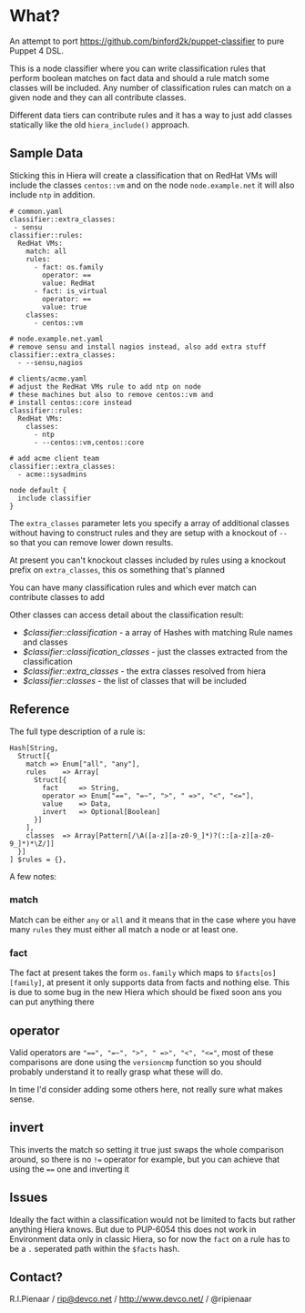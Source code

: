 What?
=====

An attempt to port https://github.com/binford2k/puppet-classifier to pure Puppet 4 DSL.

This is a node classifier where you can write classification rules that perform boolean matches on
fact data and should a rule match some classes will be included.  Any number of classification
rules can match on a given node and they can all contribute classes.

Different data tiers can contribute rules and it has a way to just add classes statically like
the old `hiera_include()` approach.

Sample Data
-----------

Sticking this in Hiera will create a classification that on RedHat VMs will include the classes `centos::vm` and on the node `node.example.net` it will also include `ntp` in addition.

```
# common.yaml
classifier::extra_classes:
 - sensu
classifier::rules:
  RedHat VMs:
    match: all
    rules:
      - fact: os.family
        operator: ==
        value: RedHat
      - fact: is_virtual
        operator: ==
        value: true
    classes:
      - centos::vm
```

```
# node.example.net.yaml
# remove sensu and install nagios instead, also add extra stuff
classifier::extra_classes:
  - --sensu,nagios
```

```
# clients/acme.yaml
# adjust the RedHat VMs rule to add ntp on node
# these machines but also to remove centos::vm and
# install centos::core instead
classifier::rules:
  RedHat VMs:
    classes:
      - ntp
      - --centos::vm,centos::core

# add acme client team
classifier::extra_classes:
  - acme::sysadmins
```

```
node default {
  include classifier
}
```

The `extra_classes` parameter lets you specify a array of additional classes without having to construct
rules and they are setup with a knockout of `--` so that you can remove lower down results.

At present you can't knockout classes included by rules using a knockout prefix on `extra_classes`, this
os something that's planned

You can have many classification rules and which ever match can contribute classes to add

Other classes can access detail about the classification result:

  * *$classifier::classification* - a array of Hashes with matching Rule names and classes
  * *$classifier::classification_classes* - just the classes extracted from the classification
  * *$classifier::extra_classes* - the extra classes resolved from hiera
  * *$classifier::classes* - the list of classes that will be included

Reference
---------

The full type description of a rule is:

```
Hash[String,
  Struct[{
    match => Enum["all", "any"],
    rules    => Array[
      Struct[{
        fact     => String,
        operator => Enum["==", "=~", ">", " =>", "<", "<="],
        value    => Data,
        invert   => Optional[Boolean]
      }]
    ],
    classes  => Array[Pattern[/\A([a-z][a-z0-9_]*)?(::[a-z][a-z0-9_]*)*\Z/]]
  }]
] $rules = {},
```

A few notes:

### match
Match can be either `any` or `all` and it means that in the case where you have many `rules`
they must either all match a node or at least one.

### fact
The fact at present takes the form `os.family` which maps to `$facts[os][family]`, at present it
only supports data from facts and nothing else.  This is due to some bug in the new Hiera which
should be fixed soon ans you can put anything there

## operator
Valid operators are `"==", "=~", ">", " =>", "<", "<="`, most of these comparisons are done using
the `versioncmp` function so you should probably understand it to really grasp what these will do.

In time I'd consider adding some others here, not really sure what makes sense.

## invert
This inverts the match so setting it true just swaps the whole comparison around, so there is no
`!=` operator for example, but you can achieve that using the `==` one and inverting it

Issues
------

Ideally the fact within a classification would not be limited to facts but rather anything
Hiera knows.  But due to PUP-6054 this does not work in Environment data only in classic
Hiera, so for now the `fact` on a rule has to be a `.` seperated path within the `$facts`
hash.

Contact?
--------

R.I.Pienaar / rip@devco.net / http://www.devco.net/ / @ripienaar
